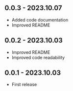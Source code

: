 ## 0.0.3 - 2023.10.07

* Added code documentation
* Improved README

## 0.0.2 - 2023.10.03

* Improved README
* Improved code readability

## 0.0.1 - 2023.10.03

* First release
